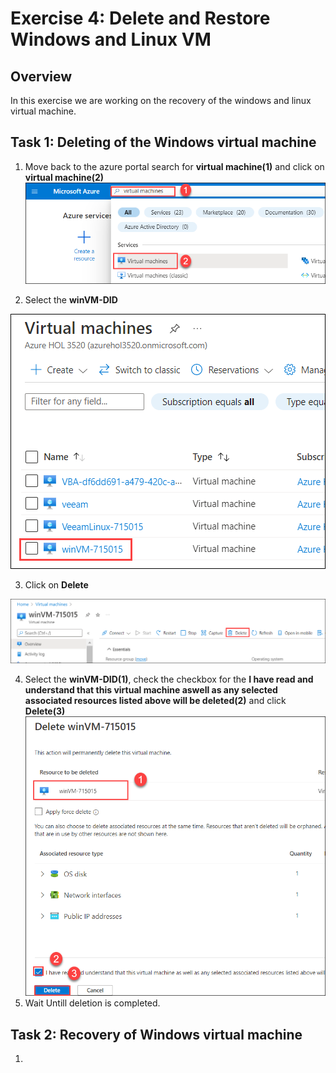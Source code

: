 # Exercise 4: Delete and Restore Windows  and Linux VM


## Overview
In this exercise we are working on the recovery of the windows and linux virtual machine.


## Task 1: Deleting of the Windows virtual machine
1. Move back to the azure portal search for **virtual machine(1)** and click on **virtual machine(2)**
![veeam199](./images/veeam199.png)

2. Select the **winVM-DID**

![veeam201](./images/veeam201.png)

3. Click on **Delete**

![veeam202](./images/veeam202.png)

4. Select the **winVM-DID(1)**, check the checkbox for the **I have read and understand that this virtual machine aswell as any selected associated resources listed above will be deleted(2)** and click **Delete(3)**
![veeam203](./images/veeam203.png)
5. Wait Untill deletion is completed.


## Task 2: Recovery of Windows virtual machine
1. 

